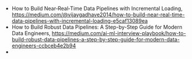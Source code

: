 


- How to Build Near‑Real‑Time Data Pipelines with Incremental Loading, https://medium.com/@vijaygadhave2014/how-to-build-near-real-time-data-pipelines-with-incremental-loading-e5caf13089ea
- How to Build Robust Data Pipelines: A Step-by-Step Guide for Modern Data Engineers, https://medium.com/ai-ml-interview-playbook/how-to-build-robust-data-pipelines-a-step-by-step-guide-for-modern-data-engineers-ccbceb4e2b94
- 
